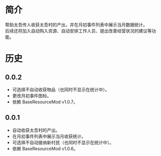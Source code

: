 # 简介
帮助太吾传人收获太吾村的产出，并在月初事件列表中展示当月数据统计。  
后续还将加入自动购入资源、自动安排工作人员、提出改善经营状况的建议等功能。  


# 历史
## 0.0.2
- 可选择不自动收获物品（也同时不显示在统计中）。
- 更改月初事件图标。
- 依赖 BaseResourceMod v1.0.7。

## 0.0.1
- 自动收获太吾村的产出。
- 在月初事件列表中展示当月收获统计。
- 可选择不自动接纳新村民（也同时不显示在统计中）。
- 依赖 BaseResourceMod v1.0.6。

